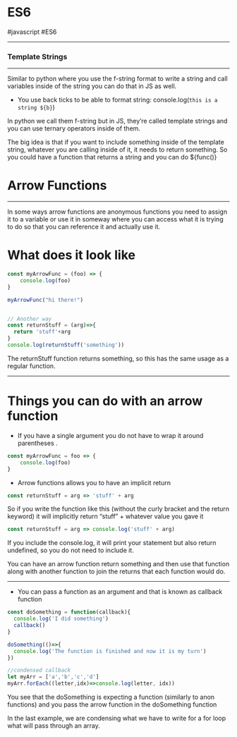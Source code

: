 # ES6 
#javascript #ES6
- - - -



### Template Strings 
- - - -
Similar to python where you use the f-string format to write a string and call variables inside of the string you can do that in JS as well.

* You use back ticks to be able to format string: console.log(`this is a string ${b}`)

In python we call them f-string but in JS, they’re called template strings and you can use ternary operators inside of them. 

The big idea is that if you want to include something inside of the template string, whatever you are calling inside of it, it needs to return something. So you could have a function that returns a string and you can do ${func()}



# Arrow Functions
- - - -
In some ways arrow functions are anonymous functions you need to assign it to a variable or use it in someway where you can access what it is trying to do so that you can reference it and actually use it. 

# What does it look like
```js
const myArrowFunc = (foo) => {
	console.log(foo)
}

myArrowFunc("hi there!")


// Another way 
const returnStuff = (arg)=>{
  return 'stuff'+arg
}
console.log(returnStuff('something'))
```
The returnStuff function returns something, so this has the same usage as a regular function. 

- - - -
# Things you can do with an arrow function
* If you have a single argument you do not have to wrap it around parentheses . 
```js
const myArrowFunc = foo => {
	console.log(foo)
}
```


* Arrow functions allows you to have an implicit return
```js
const returnStuff = arg => 'stuff' + arg
```
So if you write the function like this (without the curly bracket and the return keyword) it will implicitly return “stuff” + whatever value you gave it

```js
const returnStuff = arg => console.log('stuff' + arg)
```
If you include the console.log, it will print your statement but also return undefined, so you do not need to include it. 

You can have an arrow function return something and then use that function along with another function to join the returns that each function would do. 


- - - -
* You can pass a function as an argument and that is known as callback function
```js
const doSomething = function(callback){
  console.log('I did something')
  callback()
}

doSomething(()=>{
  console.log('The function is finished and now it is my turn')
})

//condensed callback
let myArr = ['a','b','c','d']
myArr.forEach((letter,idx)=>console.log(letter, idx))
```
You see that the doSomething is expecting a function (similarly to anon functions) and you pass the arrow function in the doSomething function

In the last example, we are condensing what we have to write for a for loop what will pass through an array. 






































